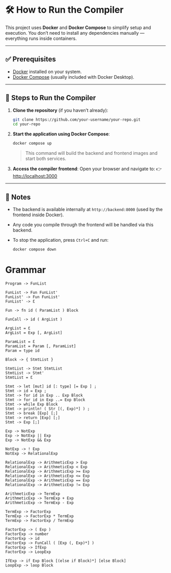# 🛠️ How to Run the Compiler

This project uses **Docker** and **Docker Compose** to simplify setup and execution. You don’t need to install any dependencies manually — everything runs inside containers.

---

## ✅ Prerequisites

* [Docker](https://www.docker.com/products/docker-desktop/) installed on your system.
* [Docker Compose](https://docs.docker.com/compose/) (usually included with Docker Desktop).

---

## 🚀 Steps to Run the Compiler

1. **Clone the repository** (if you haven’t already):

   ```bash
   git clone https://github.com/your-username/your-repo.git
   cd your-repo
   ```

2. **Start the application using Docker Compose**:

   ```bash
   docker compose up
   ```

   > This command will build the backend and frontend images and start both services.

3. **Access the compiler frontend**:
   Open your browser and navigate to:
   👉 [http://localhost:3000](http://localhost:3000)

---

## 🧪 Notes

* The backend is available internally at `http://backend:8000` (used by the frontend inside Docker).
* Any code you compile through the frontend will be handled via this backend.
* To stop the application, press `Ctrl+C` and run:

  ```bash
  docker compose down
  ```

# Grammar

```
Program -> FunList

FunList -> Fun FunList'
FunList' -> Fun FunList'
FunList' -> Ɛ

Fun -> fn id ( ParamList ) Block

FunCall -> id ( ArgList )

ArgList = Ɛ
ArgList = Exp [, ArgList]

ParamList = Ɛ
ParamList = Param [, ParamList]
Param = type id

Block -> { StmtList }

StmtList -> Stmt StmtList
StmtList -> Stmt'
StmtList = Ɛ

Stmt -> let [mut] id [: type] [= Exp ] ;
Stmt -> id = Exp ;
Stmt -> for id in Exp .. Exp Block
Stmt -> for id in Exp ..= Exp Block
Stmt -> while Exp Block
Stmt -> println! ( Str [(, Exp)*] ) ;
Stmt -> break [Exp] [;]
Stmt -> return [Exp] [;]
Stmt -> Exp [;]

Exp -> NotExp
Exp -> NotExp || Exp
Exp -> NotExp && Exp

NotExp -> ! Exp
NotExp -> RelationalExp

RelationalExp -> ArithmeticExp > Exp
RelationalExp -> ArithmeticExp < Exp
RelationalExp -> ArithmeticExp >= Exp
RelationalExp -> ArithmeticExp <= Exp
RelationalExp -> ArithmeticExp == Exp
RelationalExp -> ArithmeticExp != Exp

ArithmeticExp -> TermExp
ArithmeticExp -> TermExp + Exp
ArithmeticExp -> TermExp - Exp

TermExp -> FactorExp
TermExp -> FactorExp * TermExp
TermExp -> FactorExp / TermExp

FactorExp -> ( Exp )
FactorExp -> number
FactorExp -> id
FactorExp -> FunCall ( [Exp (, Exp)*] )
FactorExp -> IfExp
FactorExp -> LoopExp

IfExp -> if Exp Block [(else if Block)*] [else Block]
LoopExp -> loop Block

```
